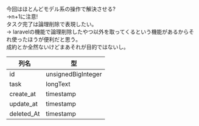 今回はほとんどモデル系の操作で解決させる?  
->n+1に注意!  
タスク完了は論理削除で表現したい｡  
-> laravelの機能で論理削除したやつ以外を取ってくるという機能があるからそれ使ったほうが便利だと思う｡  
成約とか全然ないけどまあそれが目的ではないし｡

|列名|型|
|--|--|
|id|unsignedBigInteger|
|task|longText|
|create_at|timestamp|
|update_at|timestamp|
|deleted_At|timestamp|
